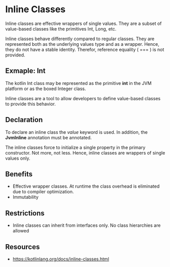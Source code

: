 # Inline Classes 

Inline classes are effective wrappers of single values.
They are a subset of value-based classes like the primitives Int, Long, etc.

Inline classes behave differently compared to regular classes.
They are represented both as the underlying values type and as a wrapper.
Hence, they do not have a stable identity.
Therefor, reference equality ( === ) is not provided.

## Exmaple: Int

The kotlin Int class may be represented as the primitive **int** in the JVM platform or as the boxed Integer class.

Inline classes are a tool to allow developers to define value-based classes to provide this behavior.

## Declaration

To declare an inline class the *value* keyword is used. In addition, the **JvmInline** annotation must be annotated.

The inline classes force to initialize a single property in the primary constructor. 
Not more, not less.
Hence, inline classes are wrappers of single values only.

## Benefits

* Effective wrapper classes. At runtime the class overhead is eliminated due to compiler optimization.
* Immutability

## Restrictions

* Inline classes can inherit from interfaces only. No class hierarchies are allowed

## Resources

* https://kotlinlang.org/docs/inline-classes.html

